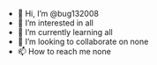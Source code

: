 - 👋 Hi, I’m @bug132008
- 👀 I’m interested in all
- 🌱 I’m currently learning all
- 💞️ I’m looking to collaborate on none
- 📫 How to reach me none

<!---
bug132008/bug132008 is a ✨ special ✨ repository because its `README.md` (this file) appears on your GitHub profile.
You can click the Preview link to take a look at your changes.
--->
